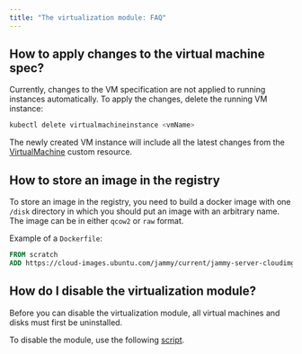 ```yaml
---
title: "The virtualization module: FAQ"
---
```


## How to apply changes to the virtual machine spec?

Currently, changes to the VM specification are not applied to running instances automatically.
To apply the changes, delete the running VM instance:

```bash
kubectl delete virtualmachineinstance <vmName>
```

The newly created VM instance will include all the latest changes from the [VirtualMachine](cr.html#virtualmachine) custom resource.

## How to store an image in the registry

To store an image in the registry, you need to build a docker image with one `/disk` directory in which you should put an image with an arbitrary name.
The image can be in either `qcow2` or `raw` format.

Example of a `Dockerfile`:

```Dockerfile
FROM scratch
ADD https://cloud-images.ubuntu.com/jammy/current/jammy-server-cloudimg-amd64.img /disk/jammy-server-cloudimg-amd64.img
```

## How do I disable the virtualization module?

Before you can disable the virtualization module, all virtual machines and disks must first be uninstalled.

To disable the module, use the following [script](https://github.com/deckhouse/deckhouse/blob/main/modules/490-virtualization/hack/remove-module.sh).
